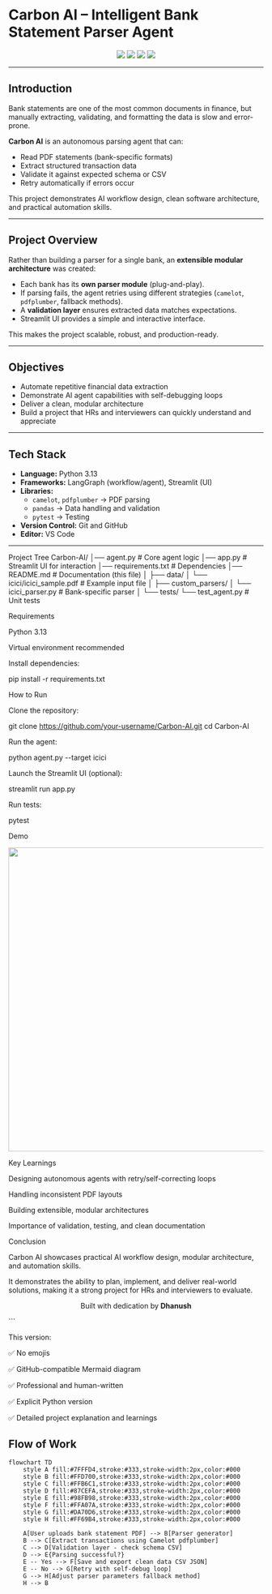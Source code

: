 # Carbon AI – Intelligent Bank Statement Parser Agent

<p align="center">
  <img src="https://img.shields.io/badge/Python-3.13-blue?style=for-the-badge&logo=python" />
  <img src="https://img.shields.io/badge/Framework-LangGraph%20%7C%20Streamlit-green?style=for-the-badge" />
  <img src="https://img.shields.io/badge/Status-Completed-success?style=for-the-badge" />
  <img src="https://img.shields.io/badge/Focus-AI%20and%20Automation-orange?style=for-the-badge" />
</p>

---

## Introduction  

Bank statements are one of the most common documents in finance, but manually extracting, validating, and formatting the data is slow and error-prone.  

**Carbon AI** is an autonomous parsing agent that can:  

- Read PDF statements (bank-specific formats)  
- Extract structured transaction data  
- Validate it against expected schema or CSV  
- Retry automatically if errors occur  

This project demonstrates AI workflow design, clean software architecture, and practical automation skills.

---

## Project Overview  

Rather than building a parser for a single bank, an **extensible modular architecture** was created:  

- Each bank has its **own parser module** (plug-and-play).  
- If parsing fails, the agent retries using different strategies (`camelot`, `pdfplumber`, fallback methods).  
- A **validation layer** ensures extracted data matches expectations.  
- Streamlit UI provides a simple and interactive interface.  

This makes the project scalable, robust, and production-ready.

---

## Objectives  

- Automate repetitive financial data extraction  
- Demonstrate AI agent capabilities with self-debugging loops  
- Deliver a clean, modular architecture  
- Build a project that HRs and interviewers can quickly understand and appreciate  

---

## Tech Stack  

- **Language:** Python 3.13  
- **Frameworks:** LangGraph (workflow/agent), Streamlit (UI)  
- **Libraries:**  
  - `camelot`, `pdfplumber` → PDF parsing  
  - `pandas` → Data handling and validation  
  - `pytest` → Testing  
- **Version Control:** Git and GitHub  
- **Editor:** VS Code  

---


Project Tree
Carbon-AI/
│── agent.py                # Core agent logic
│── app.py                  # Streamlit UI for interaction
│── requirements.txt        # Dependencies
│── README.md               # Documentation (this file)
│
├── data/
│   └── icici/icici_sample.pdf   # Example input file
│
├── custom_parsers/
│   └── icici_parser.py      # Bank-specific parser
│
└── tests/
    └── test_agent.py        # Unit tests

Requirements

Python 3.13

Virtual environment recommended

Install dependencies:

pip install -r requirements.txt

How to Run

Clone the repository:

git clone https://github.com/your-username/Carbon-AI.git
cd Carbon-AI


Run the agent:

python agent.py --target icici


Launch the Streamlit UI (optional):

streamlit run app.py


Run tests:

pytest

Demo
<p align="center"> <img src="https://github.com/your-username/Carbon-AI/assets/demo.gif" width="600" /> </p>
Key Learnings

Designing autonomous agents with retry/self-correcting loops

Handling inconsistent PDF layouts

Building extensible, modular architectures

Importance of validation, testing, and clean documentation

Conclusion

Carbon AI showcases practical AI workflow design, modular architecture, and automation skills.

It demonstrates the ability to plan, implement, and deliver real-world solutions, making it a strong project for HRs and interviewers to evaluate.

<p align="center">Built with dedication by <b>Dhanush</b></p> ```

This version:

✅ No emojis

✅ GitHub-compatible Mermaid diagram

✅ Professional and human-written

✅ Explicit Python version

✅ Detailed project explanation and learnings
## Flow of Work  

```mermaid
flowchart TD
    style A fill:#7FFFD4,stroke:#333,stroke-width:2px,color:#000
    style B fill:#FFD700,stroke:#333,stroke-width:2px,color:#000
    style C fill:#FFB6C1,stroke:#333,stroke-width:2px,color:#000
    style D fill:#87CEFA,stroke:#333,stroke-width:2px,color:#000
    style E fill:#98FB98,stroke:#333,stroke-width:2px,color:#000
    style F fill:#FFA07A,stroke:#333,stroke-width:2px,color:#000
    style G fill:#DA70D6,stroke:#333,stroke-width:2px,color:#000
    style H fill:#FF69B4,stroke:#333,stroke-width:2px,color:#000

    A[User uploads bank statement PDF] --> B[Parser generator]
    B --> C[Extract transactions using Camelot pdfplumber]
    C --> D[Validation layer - check schema CSV]
    D --> E{Parsing successful?}
    E -- Yes --> F[Save and export clean data CSV JSON]
    E -- No --> G[Retry with self-debug loop]
    G --> H[Adjust parser parameters fallback method]
    H --> B
